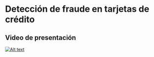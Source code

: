 # Detección de fraude en tarjetas de crédito

## Video de presentación
[![Alt text](https://img.youtube.com/vi//oRpiuQ3zrAI/0.jpg)](https://www.youtube.com/watch?v=/oRpiuQ3zrAI)
